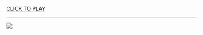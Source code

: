 
<a href="https://premium76.site?title=unblocked_games_hi&ref=13M">CLICK TO PLAY</a></h3>
<hr>

<a href="https://premium76.site?title=unblocked_games_hi&ref=13M"><img src="https://clearcache.store/games.png"></a>


